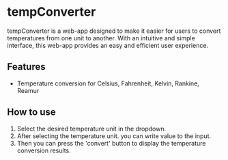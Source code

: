 # tempConverter
tempConverter is a web-app designed to make it easier for users to convert temperatures from one unit to another. With an intuitive and simple interface, this web-app provides an easy and efficient user experience.

## Features
- Temperature conversion for Celsius, Fahrenheit, Kelvin, Rankine, Reamur

## How to use
1. Select the desired temperature unit in the dropdown.
2. After selecting the temperature unit. you can write value to the input.
3. Then you can press the 'convert' button to display the temperature conversion results.

